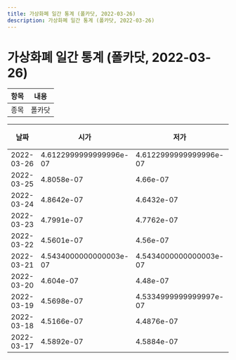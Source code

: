```yaml
---
title: 가상화폐 일간 통계 (폴카닷, 2022-03-26)
description: 가상화폐 일간 통계 (폴카닷, 2022-03-26)
---
```


가상화폐 일간 통계 (폴카닷, 2022-03-26)
===

|항목|내용|
|--|--|
|종목|폴카닷||마켓|BTC-DOT||종류|일 단위 캔들||기간|2022-03-17T09:00:00 - 2022-03-26T09:00:00|

|날짜|시가|저가|고가|종가|비고|
|--|--|--|--|--|--|
|2022-03-26|4.6122999999999996e-07|4.6122999999999996e-07|4.6122999999999996e-07|4.6122999999999996e-07|    |
|2022-03-25|4.8058e-07|4.66e-07|4.8058e-07|4.66e-07|    |
|2022-03-24|4.8642e-07|4.6432e-07|4.8958e-07|4.8058e-07|    |
|2022-03-23|4.7991e-07|4.7762e-07|4.9285e-07|4.9182e-07|    |
|2022-03-22|4.5601e-07|4.56e-07|4.836400000000001e-07|4.836400000000001e-07|    |
|2022-03-21|4.5434000000000003e-07|4.5434000000000003e-07|4.6295e-07|4.579e-07|    |
|2022-03-20|4.604e-07|4.48e-07|4.6426e-07|4.5351e-07|    |
|2022-03-19|4.5698e-07|4.5334999999999997e-07|4.736e-07|4.6445999999999996e-07|    |
|2022-03-18|4.5166e-07|4.4876e-07|4.5644000000000003e-07|4.5644000000000003e-07|    |
|2022-03-17|4.5892e-07|4.5884e-07|4.6747e-07|4.5941999999999997e-07|    |
